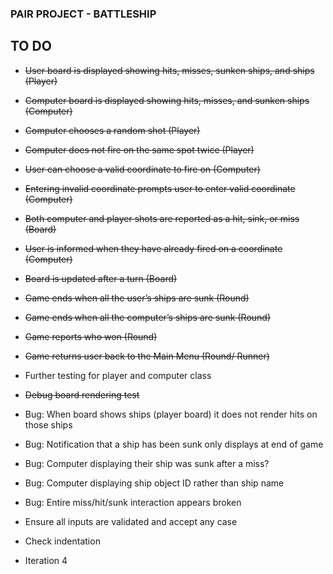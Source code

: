### PAIR PROJECT - BATTLESHIP ###

## TO DO

- ~~User board is displayed showing hits, misses, sunken ships, and ships (Player)~~
- ~~Computer board is displayed showing hits, misses, and sunken ships (Computer)~~
- ~~Computer chooses a random shot (Player)~~
- ~~Computer does not fire on the same spot twice (Player)~~
- ~~User can choose a valid coordinate to fire on (Computer)~~
- ~~Entering invalid coordinate prompts user to enter valid coordinate (Computer)~~
- ~~Both computer and player shots are reported as a hit, sink, or miss (Board)~~
- ~~User is informed when they have already fired on a coordinate (Computer)~~

- ~~Board is updated after a turn (Board)~~
- ~~Game ends when all the user’s ships are sunk (Round)~~
- ~~Game ends when all the computer’s ships are sunk (Round)~~
- ~~Game reports who won (Round)~~
- ~~Game returns user back to the Main Menu (Round/ Runner)~~
- Further testing for player and computer class
- ~~Debug board rendering test~~
- Bug: When board shows ships (player board) it does not render hits on those ships
- Bug: Notification that a ship has been sunk only displays at end of game
- Bug: Computer displaying their ship was sunk after a miss?
- Bug: Computer displaying ship object ID rather than ship name
- Bug: Entire miss/hit/sunk interaction appears broken
- Ensure all inputs are validated and accept any case
- Check indentation
- Iteration 4
